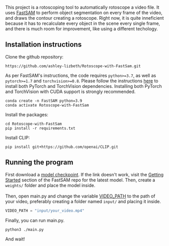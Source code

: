 This project is a rotoscoping tool to automatically rotoscope a video file. It uses [FastSAM](https://github.com/CASIA-IVA-Lab/FastSAM) to perform object segmentation on every frame of the video, and draws the contour creating a rotoscope. Right now, it is quite inneficient because it has to recalculate every object in the scene every single frame, and there is much room for improvement, like using a different techology.

## Installation instructions
Clone the github repository:

```shell
https://github.com/ashley-lizbeth/Rotoscope-with-FastSam.git
```

As per FastSAM's instructions, the code requires `python>=3.7`, as well as `pytorch>=1.7` and `torchvision>=0.8`. Please follow the instructions [here](https://pytorch.org/get-started/locally/) to install both PyTorch and TorchVision dependencies. Installing both PyTorch and TorchVision with CUDA support is strongly recommended.

```shell
conda create -n FastSAM python=3.9
conda activate Rotoscope-with-FastSam
```

Install the packages:

```shell
cd Rotoscope-with-FastSam
pip install -r requirements.txt
```

Install CLIP:

```shell
pip install git+https://github.com/openai/CLIP.git
```

## Running the program

First download a [model checkpoint](https://github.com/CASIA-IVA-Lab/FastSAM/tree/main#model-checkpoints). If the link doesn't work, visit the [Getting Started](https://github.com/CASIA-IVA-Lab/FastSAM/tree/main#-getting-started) section of the FastSAM repo for the latest model. Then, create a `weights/` folder and place the model inside.
<br><br>
Then, open main.py and change the variable [VIDEO_PATH](https://github.com/ashley-lizbeth/Rotoscope-with-FastSam/blob/8cf6d4f7401173c2d52497164deefa485cc6228d/main.py#L13) to the path of your video, preferably creating a folder named `input/` and placing it inside.

```python
VIDEO_PATH = "input/your_video.mp4"
```

Finally, you can run main.py.

```shell
python3 ./main.py
```

And wait!
